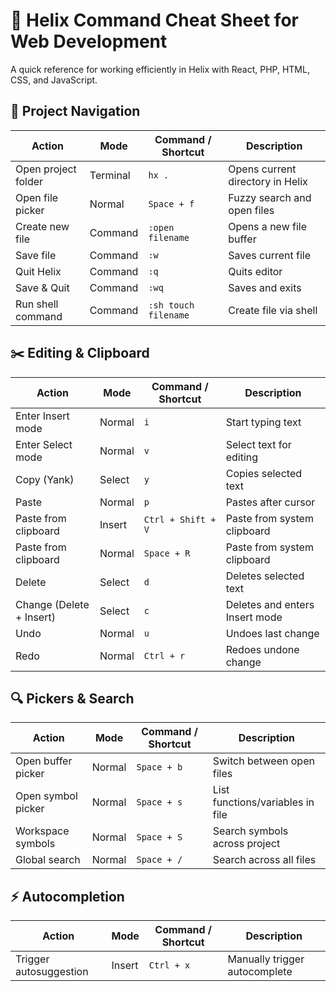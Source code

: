 # 🧠 Helix Command Cheat Sheet for Web Development

A quick reference for working efficiently in Helix with React, PHP, HTML, CSS, and JavaScript.

## 🚀 Project Navigation

| Action                   | Mode     | Command / Shortcut        | Description |
|--------------------------|----------|----------------------------|-------------|
| Open project folder      | Terminal | `hx .`                     | Opens current directory in Helix |
| Open file picker         | Normal   | `Space + f`                | Fuzzy search and open files |
| Create new file          | Command  | `:open filename`           | Opens a new file buffer |
| Save file                | Command  | `:w`                       | Saves current file |
| Quit Helix               | Command  | `:q`                       | Quits editor |
| Save & Quit              | Command  | `:wq`                      | Saves and exits |
| Run shell command        | Command  | `:sh touch filename`       | Create file via shell |

## ✂️ Editing & Clipboard

| Action                   | Mode     | Command / Shortcut        | Description |
|--------------------------|----------|----------------------------|-------------|
| Enter Insert mode        | Normal   | `i`                        | Start typing text |
| Enter Select mode        | Normal   | `v`                        | Select text for editing |
| Copy (Yank)              | Select   | `y`                        | Copies selected text |
| Paste                    | Normal   | `p`                        | Pastes after cursor |
| Paste from clipboard     | Insert   | `Ctrl + Shift + V`         | Paste from system clipboard |
| Paste from clipboard     | Normal   | `Space + R`                | Paste from system clipboard |
| Delete                   | Select   | `d`                        | Deletes selected text |
| Change (Delete + Insert) | Select   | `c`                        | Deletes and enters Insert mode |
| Undo                     | Normal   | `u`                        | Undoes last change |
| Redo                     | Normal   | `Ctrl + r`                 | Redoes undone change |

## 🔍 Pickers & Search

| Action                   | Mode     | Command / Shortcut        | Description |
|--------------------------|----------|----------------------------|-------------|
| Open buffer picker       | Normal   | `Space + b`                | Switch between open files |
| Open symbol picker       | Normal   | `Space + s`                | List functions/variables in file |
| Workspace symbols        | Normal   | `Space + S`                | Search symbols across project |
| Global search            | Normal   | `Space + /`                | Search across all files |

## ⚡ Autocompletion

| Action                   | Mode     | Command / Shortcut        | Description |
|--------------------------|----------|----------------------------|-------------|
| Trigger autosuggestion   | Insert   | `Ctrl + x`                 | Manually trigger autocomplete |